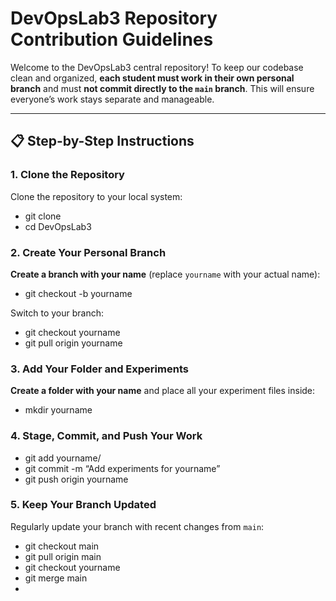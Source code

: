 # DevOpsLab3 Repository Contribution Guidelines

Welcome to the DevOpsLab3 central repository! To keep our codebase clean and organized, **each student must work in their own personal branch** and must **not commit directly to the `main` branch**. This will ensure everyone’s work stays separate and manageable.

---

## 📋 Step-by-Step Instructions

### 1. Clone the Repository

Clone the repository to your local system:
- git clone 
- cd DevOpsLab3


### 2. Create Your Personal Branch

**Create a branch with your name** (replace `yourname` with your actual name):
- git checkout -b yourname

Switch to your branch:
- git checkout yourname
- git pull origin yourname


### 3. Add Your Folder and Experiments

**Create a folder with your name** and place all your experiment files inside:
- mkdir yourname


### 4. Stage, Commit, and Push Your Work
- git add yourname/
- git commit -m “Add experiments for yourname”
- git push origin yourname


### 5. Keep Your Branch Updated

Regularly update your branch with recent changes from `main`:
- git checkout main
- git pull origin main
- git checkout yourname
- git merge main
- 



